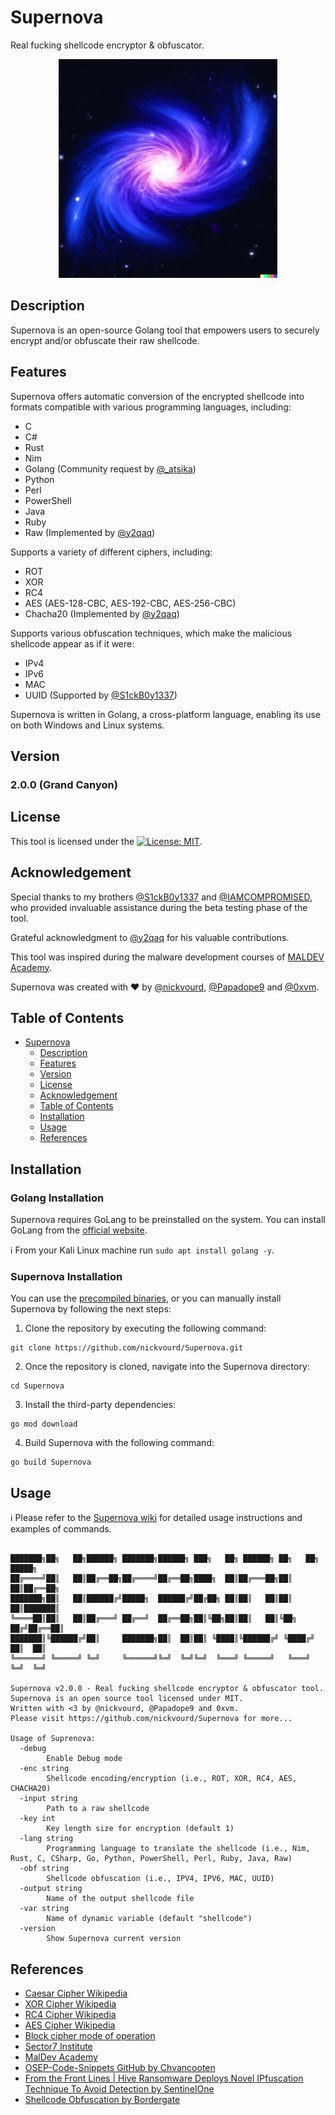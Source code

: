 # Supernova
Real fucking shellcode encryptor & obfuscator.

<p align="center">
  <img width="350" height="350" src="/Pictures/Supernova-Logo.png">
</p>

## Description
Supernova is an open-source Golang tool that empowers users to securely encrypt and/or obfuscate their raw shellcode.

## Features
Supernova offers automatic conversion of the encrypted shellcode into formats compatible with various programming languages, including:
- C
- C#
- Rust
- Nim
- Golang (Community request by [@_atsika](https://twitter.com/_atsika))
- Python
- Perl
- PowerShell
- Java
- Ruby
- Raw (Implemented by [@y2qaq](https://twitter.com/y2qaq))

Supports a variety of different ciphers, including:
- ROT
- XOR
- RC4
- AES (AES-128-CBC, AES-192-CBC, AES-256-CBC)
- Chacha20 (Implemented by [@y2qaq](https://twitter.com/y2qaq))

Supports various obfuscation techniques, which make the malicious shellcode appear as if it were:
- IPv4
- IPv6
- MAC
- UUID (Supported by [@S1ckB0y1337](https://twitter.com/S1ckB0y1337))

Supernova is written in Golang, a cross-platform language, enabling its use on both Windows and Linux systems.

## Version

### 2.0.0 (Grand Canyon)

## License

This tool is licensed under the [![License: MIT](https://img.shields.io/badge/MIT-License-yellow.svg)](LICENSE).

## Acknowledgement

Special thanks to my brothers [@S1ckB0y1337](https://twitter.com/S1ckB0y1337) and [@IAMCOMPROMISED](https://twitter.com/IAMCOMPROMISED), who provided invaluable assistance during the beta testing phase of the tool.

Grateful acknowledgment to [@y2qaq](https://twitter.com/y2qaq) for his valuable contributions.

This tool was inspired during the malware development courses of [MALDEV Academy](https://maldevacademy.com).

Supernova was created with :heart: by [@nickvourd](https://twitter.com/nickvourd), [@Papadope9](https://twitter.com/Papadope9) and [@0xvm](https://twitter.com/0xvm).

## Table of Contents
- [Supernova](#supernova)
  - [Description](#description)
  - [Features](#features)
  - [Version](#version)
  - [License](#license)
  - [Acknowledgement](#acknowledgement)
  - [Table of Contents](#table-of-contents)
  - [Installation](#installation)
  - [Usage](#usage)
  - [References](#references)

## Installation

### Golang Installation

Supernova requires GoLang to be preinstalled on the system. You can install GoLang from the [official website](https://go.dev/doc/install).

:information_source: From your Kali Linux machine run `sudo apt install golang -y`.

### Supernova Installation

You can use the [precompiled binaries](https://github.com/nickvourd/Supernova/releases), or you can manually install Supernova by following the next steps:

1) Clone the repository by executing the following command:

```
git clone https://github.com/nickvourd/Supernova.git
```

2) Once the repository is cloned, navigate into the Supernova directory:

```
cd Supernova
```

3) Install the third-party dependencies:

```
go mod download
```

4) Build Supernova with the following command:

```
go build Supernova
```

## Usage

:information_source: Please refer to the [Supernova wiki](https://github.com/nickvourd/Supernova/wiki) for detailed usage instructions and examples of commands.

```

███████╗██╗   ██╗██████╗ ███████╗██████╗ ███╗   ██╗ ██████╗ ██╗   ██╗ █████╗
██╔════╝██║   ██║██╔══██╗██╔════╝██╔══██╗████╗  ██║██╔═══██╗██║   ██║██╔══██╗
███████╗██║   ██║██████╔╝█████╗  ██████╔╝██╔██╗ ██║██║   ██║██║   ██║███████║
╚════██║██║   ██║██╔═══╝ ██╔══╝  ██╔══██╗██║╚██╗██║██║   ██║╚██╗ ██╔╝██╔══██║
███████║╚██████╔╝██║     ███████╗██║  ██║██║ ╚████║╚██████╔╝ ╚████╔╝ ██║  ██║
╚══════╝ ╚═════╝ ╚═╝     ╚══════╝╚═╝  ╚═╝╚═╝  ╚═══╝ ╚═════╝   ╚═══╝  ╚═╝  ╚═╝

Supernova v2.0.0 - Real fucking shellcode encryptor & obfuscator tool.
Supernova is an open source tool licensed under MIT.
Written with <3 by @nickvourd, @Papadope9 and 0xvm.
Please visit https://github.com/nickvourd/Supernova for more...

Usage of Suprenova:
  -debug
        Enable Debug mode
  -enc string
        Shellcode encoding/encryption (i.e., ROT, XOR, RC4, AES, CHACHA20)
  -input string
        Path to a raw shellcode
  -key int
        Key length size for encryption (default 1)
  -lang string
        Programming language to translate the shellcode (i.e., Nim, Rust, C, CSharp, Go, Python, PowerShell, Perl, Ruby, Java, Raw)
  -obf string
        Shellcode obfuscation (i.e., IPV4, IPV6, MAC, UUID)
  -output string
        Name of the output shellcode file
  -var string
        Name of dynamic variable (default "shellcode")
  -version
        Show Supernova current version
```

## References

- [Caesar Cipher Wikipedia](https://en.wikipedia.org/wiki/Caesar_cipher)
- [XOR Cipher Wikipedia](https://en.wikipedia.org/wiki/XOR_cipher)
- [RC4 Cipher Wikipedia](https://en.wikipedia.org/wiki/RC4)
- [AES Cipher Wikipedia](https://en.wikipedia.org/wiki/Advanced_Encryption_Standard)
- [Block cipher mode of operation](https://en.wikipedia.org/wiki/Block_cipher_mode_of_operation)
- [Sector7 Institute](https://institute.sektor7.net/)
- [MalDev Academy](https://maldevacademy.com/)
- [OSEP-Code-Snippets GitHub by Chvancooten](https://github.com/chvancooten/OSEP-Code-Snippets)
- [From the Front Lines | Hive Ransomware Deploys Novel IPfuscation Technique To Avoid Detection by SentinelOne](https://www.sentinelone.com/blog/hive-ransomware-deploys-novel-ipfuscation-technique/)
- [Shellcode Obfuscation by Bordergate](https://www.bordergate.co.uk/shellcode-obfuscation/)